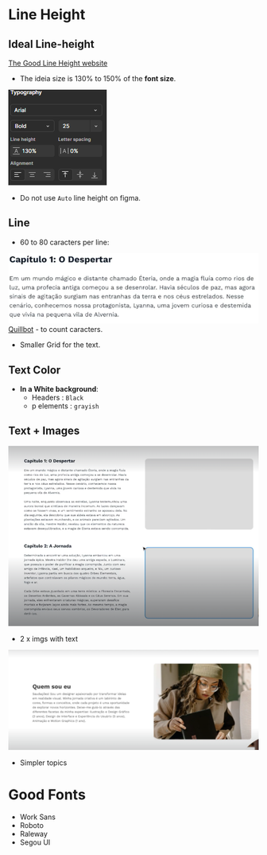 # Line Height

## Ideal Line-height

[The Good Line Height website](https://thegoodlineheight.com/)

- The ideia size is 130% to 150% of the **font size**.

![alt text](image.png)
- Do not use `Auto` line height on figma.

## Line

- 60 to 80 caracters per line:

![alt text](image-1.png)
[Quillbot](https://quillbot.com/word-counter) - to count caracters.
- Smaller Grid for the text.

## Text Color

- **In a White background**:
    - Headers : ``Black``
    - p elements : ``grayish``


## Text + Images

![alt text](image-2.png)
- 2 x imgs with text

![alt text](image-3.png)
- Simpler topics

# Good Fonts

- Work Sans
- Roboto
- Raleway
- Segou UI




